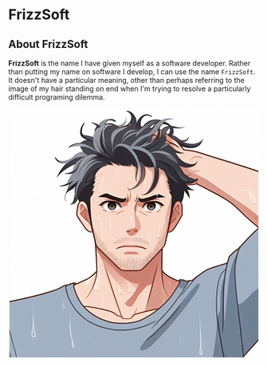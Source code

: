 # **FrizzSoft**

## About FrizzSoft
**FrizzSoft** is the name I have given myself as a software developer.  Rather than putting my name on software I develop, I can use the name `FrizzSoft`.  It doesn't have a particular meaning, other than perhaps referring to the image of my hair standing on end when I'm trying to resolve a particularly difficult programing dilemma.

<p align="center">
<img src="images/frizz.png" />
</p>